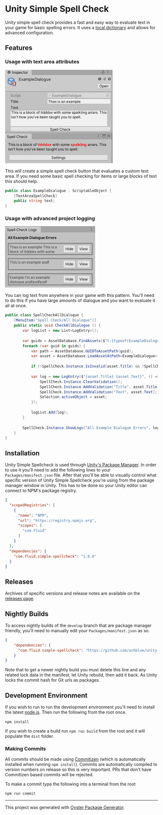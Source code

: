 # Unity Simple Spell Check

Unity simple spell check provides a fast and easy way to evaluate text in your game for basic spelling errors. It uses a [local dictionary](https://github.com/dwyl/english-words) and allows for advanced configuration.

## Features

### Usage with text area attributes

![Simple Usage](images/simple-usage.png)

This will create a simple spell check button that evaluates a custom text area. If you need some basic spell checking for items or large blocks of text this should help.

```c#
public class ExampleDialogue : ScriptableObject {
    [TextAreaSpellCheck]
    public string text;
}
```

### Usage with advanced project logging

![Advanced Usage](images/advanced-usage.png)

You can log text from anywhere in your game with this pattern. You'll need to do this if you have large amounts of dialogue and you want to evaluate it all at once.

```c#
public class SpellCheckAllDialogue {
    [MenuItem("Spell Check/All Dialogue")]
    public static void CheckAllDialogue () {
        var logList = new List<LogEntry>();

        var guids = AssetDatabase.FindAssets($"t:{typeof(ExampleDialogue).Name}");
        foreach (var guid in guids) {
            var path = AssetDatabase.GUIDToAssetPath(guid);
            var asset = AssetDatabase.LoadAssetAtPath<ExampleDialogue>(path);

            if (!SpellCheck.Instance.IsInvalid(asset.Title) && !SpellCheck.Instance.IsInvalid(asset.Text)) continue;

            var log = new LogEntry($"{asset.Title} {asset.Text}", () => {
                SpellCheck.Instance.ClearValidation();
                SpellCheck.Instance.AddValidation("Title", asset.Title);
                SpellCheck.Instance.AddValidation("Text", asset.Text);
                Selection.activeObject = asset;
            });

            logList.Add(log);
        }

        SpellCheck.Instance.ShowLogs("All Example Dialogue Errors", logList);
    }
}
```

## Installation

Unity Simple Spellcheck is used through [Unity's Package Manager](https://docs.unity3d.com/Manual/CustomPackages.html). In order to use it you'll need to add the following lines to your `Packages/manifest.json` file. After that you'll be able to visually control what specific version of Unity Simple Spellcheck you're using from the package manager window in Unity. This has to be done so your Unity editor can connect to NPM's package registry.

```json
{
  "scopedRegistries": [
    {
      "name": "NPM",
      "url": "https://registry.npmjs.org",
      "scopes": [
        "com.fluid"
      ]
    }
  ],
  "dependencies": {
    "com.fluid.simple-spellcheck": "1.0.0"
  }
}
```

## Releases

Archives of specific versions and release notes are available on the [releases page](https://github.com/ashblue/unity-simple-spellcheck/releases).

## Nightly Builds

To access nightly builds of the `develop` branch that are package manager friendly, you'll need to manually edit your `Packages/manifest.json` as so. 

```json
{
    "dependencies": {
      "com.fluid.simple-spellcheck": "https://github.com/ashblue/unity-simple-spellcheck.git#nightly"
    }
}
```

Note that to get a newer nightly build you must delete this line and any related lock data in the manifest, let Unity rebuild, then add it back. As Unity locks the commit hash for Git urls as packages.

## Development Environment

If you wish to run to run the development environment you'll need to install the latest [node.js](https://nodejs.org/en/). Then run the following from the root once.

`npm install`

If you wish to create a build run `npm run build` from the root and it will populate the `dist` folder.

### Making Commits

All commits should be made using [Commitizen](https://github.com/commitizen/cz-cli) (which is automatically installed when running `npm install`). Commits are automatically compiled to version numbers on release so this is very important. PRs that don't have Commitizen based commits will be rejected.

To make a commit type the following into a terminal from the root

```bash
npm run commit
```

---

This project was generated with [Oyster Package Generator](https://github.com/ashblue/oyster-package-generator).
